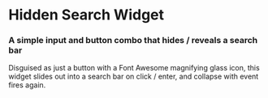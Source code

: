 # Hidden Search Widget

### A simple input and button combo that hides / reveals a search bar

Disguised as just a button with a Font Awesome magnifying glass icon, this widget slides out into a search bar on click / enter, and collapse with event fires again.